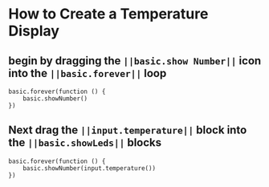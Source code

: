 # How to Create a Temperature Display

## begin by dragging the ``||basic.show Number||`` icon into the ``||basic.forever||`` loop

```blocks
basic.forever(function () {
    basic.showNumber()
})
```

## Next drag the ``||input.temperature||`` block into the ``||basic.showLeds||`` blocks
```blocks
basic.forever(function () {
    basic.showNumber(input.temperature())
})
```
